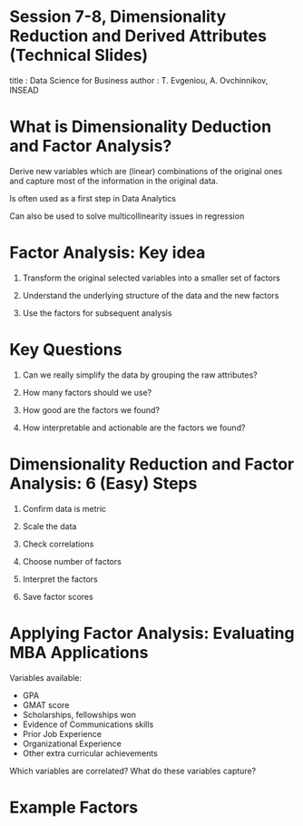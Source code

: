 Session 7-8, Dimensionality Reduction and Derived Attributes (Technical Slides)
========================================================
title : Data Science for Business
author : T. Evgeniou, A. Ovchinnikov, INSEAD



 What is Dimensionality Deduction and Factor Analysis?
========================================================

Derive new  variables which are (linear) combinations of the original ones and capture most of the information in the original data. 

Is often used as a first step in Data Analytics

Can also be used to solve multicollinearity issues in regression

Factor Analysis: Key idea
========================================================


1. Transform the original selected variables into a smaller set of factors

2. Understand the underlying structure of the data and the new factors

3. Use the factors for subsequent analysis


 Key Questions
========================================================

1. Can we really simplify the data by grouping the raw attributes?

2. How many factors should we use?

3. How good are the factors we found?

4. How interpretable and actionable are the factors we found? 

Dimensionality Reduction and Factor Analysis: 6 (Easy) Steps
========================================================

1. Confirm data is metric

2. Scale the  data

3. Check correlations

4. Choose number of factors 

5. Interpret the factors

6. Save factor scores

 Applying Factor Analysis: Evaluating MBA Applications
========================================================







Variables available:

* GPA
* GMAT score
* Scholarships, fellowships won
* Evidence of Communications skills 
* Prior Job Experience
* Organizational Experience
* Other extra curricular achievements

Which variables are correlated? What do these variables capture?

 Example Factors
========================================================

<style>
.wrapper{
height: 120%;
width: 900px;
overflow: auto;
}
</style>
<div class="wrapper" style="font-size:20px;">
<div class="row">
<div class="col-md-3">
<!-- Table generated in R 3.3.1 by googleVis 0.6.2 package -->
<!-- Sat Jan 20 14:50:08 2018 -->


<!-- jsHeader -->
<script type="text/javascript">
 
// jsData 
function gvisDataTableIDf46b4443b0cc () {
var data = new google.visualization.DataTable();
var datajson =
[
 [
"GPA",
0.96,
-0.05
],
[
"GMAT",
0.95,
0.19
],
[
"Fellow",
0.95,
-0.01
],
[
"Comm",
0.7,
0.54
],
[
"Job.Ex",
0.19,
0.93
],
[
"Organze",
0.01,
0.89
],
[
"Extra",
0.01,
0.86
] 
];
data.addColumn('string','Variables');
data.addColumn('number','Component 1');
data.addColumn('number','Component 2');
data.addRows(datajson);
return(data);
}
 
// jsDrawChart
function drawChartTableIDf46b4443b0cc() {
var data = gvisDataTableIDf46b4443b0cc();
var options = {};
options["allowHtml"] = true;
options["showRowNumber"] = true;
options["width"] = 1220;
options["height"] = 400;
options["allowHTML"] = true;
options["page"] = "disable";

    var chart = new google.visualization.Table(
    document.getElementById('TableIDf46b4443b0cc')
    );
    chart.draw(data,options);
    

}
  
 
// jsDisplayChart
(function() {
var pkgs = window.__gvisPackages = window.__gvisPackages || [];
var callbacks = window.__gvisCallbacks = window.__gvisCallbacks || [];
var chartid = "table";
  
// Manually see if chartid is in pkgs (not all browsers support Array.indexOf)
var i, newPackage = true;
for (i = 0; newPackage && i < pkgs.length; i++) {
if (pkgs[i] === chartid)
newPackage = false;
}
if (newPackage)
  pkgs.push(chartid);
  
// Add the drawChart function to the global list of callbacks
callbacks.push(drawChartTableIDf46b4443b0cc);
})();
function displayChartTableIDf46b4443b0cc() {
  var pkgs = window.__gvisPackages = window.__gvisPackages || [];
  var callbacks = window.__gvisCallbacks = window.__gvisCallbacks || [];
  window.clearTimeout(window.__gvisLoad);
  // The timeout is set to 100 because otherwise the container div we are
  // targeting might not be part of the document yet
  window.__gvisLoad = setTimeout(function() {
  var pkgCount = pkgs.length;
  google.load("visualization", "1", { packages:pkgs, callback: function() {
  if (pkgCount != pkgs.length) {
  // Race condition where another setTimeout call snuck in after us; if
  // that call added a package, we must not shift its callback
  return;
}
while (callbacks.length > 0)
callbacks.shift()();
} });
}, 100);
}
 
// jsFooter
</script>
 
<!-- jsChart -->  
<script type="text/javascript" src="https://www.google.com/jsapi?callback=displayChartTableIDf46b4443b0cc"></script>
 
<!-- divChart -->
  
<div id="TableIDf46b4443b0cc" 
  style="width: 1220; height: 400;">
</div>
</div>
</div>
</div>

 Step 1: Confirm data is metric
========================================================


<style>
.wrapper{
height: 120%;
width: 900px;
overflow: auto;
}
</style>
<div class="wrapper" style="font-size:20px;">
<div class="row">
<div class="col-md-3">
<!-- Table generated in R 3.3.1 by googleVis 0.6.2 package -->
<!-- Sat Jan 20 14:50:08 2018 -->


<!-- jsHeader -->
<script type="text/javascript">
 
// jsData 
function gvisDataTableIDf46b2d4a5ec0 () {
var data = new google.visualization.DataTable();
var datajson =
[
 [
"1",
3,
580,
2,
3.5,
5,
3.8,
4
],
[
"2",
3.2,
570,
2,
3.8,
6,
3.8,
3.8
],
[
"3",
3.7,
690,
3,
3.3,
3,
3.2,
3.6
],
[
"4",
3.9,
760,
3,
3.8,
5,
3.9,
3.2
],
[
"5",
2.8,
480,
2,
3.2,
6,
3.8,
3.8
],
[
"6",
3.4,
520,
2.5,
2.6,
2,
2.5,
2.4
],
[
"7",
3.6,
670,
3,
3.7,
4,
3.5,
2.9
],
[
"8",
3.6,
760,
3,
3.9,
5,
3.3,
3.2
],
[
"9",
2.8,
380,
1,
2,
3,
2.9,
3.1
],
[
"10",
3.6,
560,
3,
2.8,
2,
1,
2.8
],
[
"11",
2.8,
480,
2,
3.2,
4,
3.4,
3.7
],
[
"12",
3.6,
590,
3.4,
3.4,
5,
3.7,
3.6
],
[
"13",
3.8,
720,
3.8,
3.8,
6,
3.8,
3.7
],
[
"14",
3.5,
680,
3,
3.6,
6,
3.4,
3.8
],
[
"15",
3.9,
700,
3.7,
3.8,
2,
2.1,
2.7
],
[
"16",
3.3,
560,
2.8,
3.4,
5,
3.8,
2.7
],
[
"17",
2.8,
440,
1,
3.3,
5,
3.5,
3.8
],
[
"18",
2.5,
430,
1,
3.1,
3,
3.1,
2.9
],
[
"19",
2.5,
420,
1,
2.8,
2,
2.3,
2.5
],
[
"20",
3.8,
680,
2.8,
3.7,
6,
3.2,
3.8
] 
];
data.addColumn('string','Variables');
data.addColumn('number','GPA');
data.addColumn('number','GMAT');
data.addColumn('number','Fellow');
data.addColumn('number','Comm');
data.addColumn('number','Job.Ex');
data.addColumn('number','Organze');
data.addColumn('number','Extra');
data.addRows(datajson);
return(data);
}
 
// jsDrawChart
function drawChartTableIDf46b2d4a5ec0() {
var data = gvisDataTableIDf46b2d4a5ec0();
var options = {};
options["allowHtml"] = true;
options["showRowNumber"] = true;
options["width"] = 1220;
options["height"] = 400;
options["allowHTML"] = true;
options["page"] = "disable";

    var chart = new google.visualization.Table(
    document.getElementById('TableIDf46b2d4a5ec0')
    );
    chart.draw(data,options);
    

}
  
 
// jsDisplayChart
(function() {
var pkgs = window.__gvisPackages = window.__gvisPackages || [];
var callbacks = window.__gvisCallbacks = window.__gvisCallbacks || [];
var chartid = "table";
  
// Manually see if chartid is in pkgs (not all browsers support Array.indexOf)
var i, newPackage = true;
for (i = 0; newPackage && i < pkgs.length; i++) {
if (pkgs[i] === chartid)
newPackage = false;
}
if (newPackage)
  pkgs.push(chartid);
  
// Add the drawChart function to the global list of callbacks
callbacks.push(drawChartTableIDf46b2d4a5ec0);
})();
function displayChartTableIDf46b2d4a5ec0() {
  var pkgs = window.__gvisPackages = window.__gvisPackages || [];
  var callbacks = window.__gvisCallbacks = window.__gvisCallbacks || [];
  window.clearTimeout(window.__gvisLoad);
  // The timeout is set to 100 because otherwise the container div we are
  // targeting might not be part of the document yet
  window.__gvisLoad = setTimeout(function() {
  var pkgCount = pkgs.length;
  google.load("visualization", "1", { packages:pkgs, callback: function() {
  if (pkgCount != pkgs.length) {
  // Race condition where another setTimeout call snuck in after us; if
  // that call added a package, we must not shift its callback
  return;
}
while (callbacks.length > 0)
callbacks.shift()();
} });
}, 100);
}
 
// jsFooter
</script>
 
<!-- jsChart -->  
<script type="text/javascript" src="https://www.google.com/jsapi?callback=displayChartTableIDf46b2d4a5ec0"></script>
 
<!-- divChart -->
  
<div id="TableIDf46b2d4a5ec0" 
  style="width: 1220; height: 400;">
</div>
</div>
</div>
</div>

Step 2: Scale the  data
========================================================

<style>
.wrapper{
height: 120%;
width: 900px;
overflow: auto;
}
</style>
<div class="wrapper" style="font-size:20px;">
<div class="row">
<div class="col-md-3">
<!-- Table generated in R 3.3.1 by googleVis 0.6.2 package -->
<!-- Sat Jan 20 14:50:08 2018 -->


<!-- jsHeader -->
<script type="text/javascript">
 
// jsData 
function gvisDataTableIDf46b36efcbc9 () {
var data = new google.visualization.DataTable();
var datajson =
[
 [
"GPA",
2.5,
2.8,
3.45,
3.31,
3.62,
3.9,
0.47
],
[
"GMAT",
380,
480,
575,
583.5,
682.5,
760,
119.44
],
[
"Fellow",
1,
2,
2.8,
2.45,
3,
3.8,
0.91
],
[
"Comm",
2,
3.18,
3.4,
3.34,
3.73,
3.9,
0.49
],
[
"Job.Ex",
2,
3,
5,
4.25,
5.25,
6,
1.52
],
[
"Organze",
1,
3.05,
3.4,
3.2,
3.8,
3.9,
0.73
],
[
"Extra",
2.4,
2.88,
3.4,
3.3,
3.8,
4,
0.52
] 
];
data.addColumn('string','Variables');
data.addColumn('number','min');
data.addColumn('number','X25.percent');
data.addColumn('number','median');
data.addColumn('number','mean');
data.addColumn('number','X75.percent');
data.addColumn('number','max');
data.addColumn('number','std');
data.addRows(datajson);
return(data);
}
 
// jsDrawChart
function drawChartTableIDf46b36efcbc9() {
var data = gvisDataTableIDf46b36efcbc9();
var options = {};
options["allowHtml"] = true;
options["showRowNumber"] = true;
options["width"] = 1220;
options["height"] = 400;
options["allowHTML"] = true;
options["page"] = "disable";

    var chart = new google.visualization.Table(
    document.getElementById('TableIDf46b36efcbc9')
    );
    chart.draw(data,options);
    

}
  
 
// jsDisplayChart
(function() {
var pkgs = window.__gvisPackages = window.__gvisPackages || [];
var callbacks = window.__gvisCallbacks = window.__gvisCallbacks || [];
var chartid = "table";
  
// Manually see if chartid is in pkgs (not all browsers support Array.indexOf)
var i, newPackage = true;
for (i = 0; newPackage && i < pkgs.length; i++) {
if (pkgs[i] === chartid)
newPackage = false;
}
if (newPackage)
  pkgs.push(chartid);
  
// Add the drawChart function to the global list of callbacks
callbacks.push(drawChartTableIDf46b36efcbc9);
})();
function displayChartTableIDf46b36efcbc9() {
  var pkgs = window.__gvisPackages = window.__gvisPackages || [];
  var callbacks = window.__gvisCallbacks = window.__gvisCallbacks || [];
  window.clearTimeout(window.__gvisLoad);
  // The timeout is set to 100 because otherwise the container div we are
  // targeting might not be part of the document yet
  window.__gvisLoad = setTimeout(function() {
  var pkgCount = pkgs.length;
  google.load("visualization", "1", { packages:pkgs, callback: function() {
  if (pkgCount != pkgs.length) {
  // Race condition where another setTimeout call snuck in after us; if
  // that call added a package, we must not shift its callback
  return;
}
while (callbacks.length > 0)
callbacks.shift()();
} });
}, 100);
}
 
// jsFooter
</script>
 
<!-- jsChart -->  
<script type="text/javascript" src="https://www.google.com/jsapi?callback=displayChartTableIDf46b36efcbc9"></script>
 
<!-- divChart -->
  
<div id="TableIDf46b36efcbc9" 
  style="width: 1220; height: 400;">
</div>
</div>
</div>
</div>


Data Standardization: Example Code
========================================================


```r
ProjectDatafactor_scaled=apply(ProjectDataFactor,2, function(r) {
  if (sd(r)!=0) { 
    res=(r-mean(r))/sd(r) 
    } else { 
      res=0*r; res
      }
  })
```

 Standardized Data: Summary Statistics
========================================================

<style>
.wrapper{
height: 120%;
width: 900px;
overflow: auto;
}
</style>
<div class="wrapper" style="font-size:20px;">
<div class="row">
<div class="col-md-3">
<!-- Table generated in R 3.3.1 by googleVis 0.6.2 package -->
<!-- Sat Jan 20 14:50:09 2018 -->


<!-- jsHeader -->
<script type="text/javascript">
 
// jsData 
function gvisDataTableIDf46b6460773c () {
var data = new google.visualization.DataTable();
var datajson =
[
 [
"GPA",
-1.72,
-1.08,
0.31,
0,
0.68,
1.27,
1
],
[
"GMAT",
-1.7,
-0.87,
-0.07,
0,
0.83,
1.48,
1
],
[
"Fellow",
-1.6,
-0.5,
0.39,
0,
0.61,
1.49,
1
],
[
"Comm",
-2.73,
-0.33,
0.13,
0,
0.8,
1.16,
1
],
[
"Job.Ex",
-1.48,
-0.82,
0.49,
0,
0.66,
1.15,
1
],
[
"Organze",
-2.99,
-0.2,
0.27,
0,
0.82,
0.95,
1
],
[
"Extra",
-1.75,
-0.83,
0.19,
0,
0.97,
1.36,
1
] 
];
data.addColumn('string','Variables');
data.addColumn('number','min');
data.addColumn('number','X25.percent');
data.addColumn('number','median');
data.addColumn('number','mean');
data.addColumn('number','X75.percent');
data.addColumn('number','max');
data.addColumn('number','std');
data.addRows(datajson);
return(data);
}
 
// jsDrawChart
function drawChartTableIDf46b6460773c() {
var data = gvisDataTableIDf46b6460773c();
var options = {};
options["allowHtml"] = true;
options["showRowNumber"] = true;
options["width"] = 1220;
options["height"] = 400;
options["allowHTML"] = true;
options["page"] = "disable";

    var chart = new google.visualization.Table(
    document.getElementById('TableIDf46b6460773c')
    );
    chart.draw(data,options);
    

}
  
 
// jsDisplayChart
(function() {
var pkgs = window.__gvisPackages = window.__gvisPackages || [];
var callbacks = window.__gvisCallbacks = window.__gvisCallbacks || [];
var chartid = "table";
  
// Manually see if chartid is in pkgs (not all browsers support Array.indexOf)
var i, newPackage = true;
for (i = 0; newPackage && i < pkgs.length; i++) {
if (pkgs[i] === chartid)
newPackage = false;
}
if (newPackage)
  pkgs.push(chartid);
  
// Add the drawChart function to the global list of callbacks
callbacks.push(drawChartTableIDf46b6460773c);
})();
function displayChartTableIDf46b6460773c() {
  var pkgs = window.__gvisPackages = window.__gvisPackages || [];
  var callbacks = window.__gvisCallbacks = window.__gvisCallbacks || [];
  window.clearTimeout(window.__gvisLoad);
  // The timeout is set to 100 because otherwise the container div we are
  // targeting might not be part of the document yet
  window.__gvisLoad = setTimeout(function() {
  var pkgCount = pkgs.length;
  google.load("visualization", "1", { packages:pkgs, callback: function() {
  if (pkgCount != pkgs.length) {
  // Race condition where another setTimeout call snuck in after us; if
  // that call added a package, we must not shift its callback
  return;
}
while (callbacks.length > 0)
callbacks.shift()();
} });
}, 100);
}
 
// jsFooter
</script>
 
<!-- jsChart -->  
<script type="text/javascript" src="https://www.google.com/jsapi?callback=displayChartTableIDf46b6460773c"></script>
 
<!-- divChart -->
  
<div id="TableIDf46b6460773c" 
  style="width: 1220; height: 400;">
</div>
</div>
</div>
</div>

 Step 3:  Check correlations 
========================================================

<style>
.wrapper{
height: 120%;
width: 900px;
overflow: auto;
}
</style>
<div class="wrapper" style="font-size:20px;">
<div class="row">
<div class="col-md-3">
<!-- Table generated in R 3.3.1 by googleVis 0.6.2 package -->
<!-- Sat Jan 20 14:50:09 2018 -->


<!-- jsHeader -->
<script type="text/javascript">
 
// jsData 
function gvisDataTableIDf46b532fe5e3 () {
var data = new google.visualization.DataTable();
var datajson =
[
 [
1,
0.9,
0.92,
0.56,
0.15,
-0.03,
0.01
],
[
0.9,
1,
0.86,
0.78,
0.33,
0.19,
0.16
],
[
0.92,
0.86,
1,
0.59,
0.18,
0.01,
0.02
],
[
0.56,
0.78,
0.59,
1,
0.6,
0.47,
0.39
],
[
0.15,
0.33,
0.18,
0.6,
1,
0.8,
0.77
],
[
-0.03,
0.19,
0.01,
0.47,
0.8,
1,
0.61
],
[
0.01,
0.16,
0.02,
0.39,
0.77,
0.61,
1
] 
];
data.addColumn('number','GPA');
data.addColumn('number','GMAT');
data.addColumn('number','Fellow');
data.addColumn('number','Comm');
data.addColumn('number','Job.Ex');
data.addColumn('number','Organze');
data.addColumn('number','Extra');
data.addRows(datajson);
return(data);
}
 
// jsDrawChart
function drawChartTableIDf46b532fe5e3() {
var data = gvisDataTableIDf46b532fe5e3();
var options = {};
options["allowHtml"] = true;
options["width"] = 1920;
options["height"] = 216;
options["allowHTML"] = true;

    var chart = new google.visualization.Table(
    document.getElementById('TableIDf46b532fe5e3')
    );
    chart.draw(data,options);
    

}
  
 
// jsDisplayChart
(function() {
var pkgs = window.__gvisPackages = window.__gvisPackages || [];
var callbacks = window.__gvisCallbacks = window.__gvisCallbacks || [];
var chartid = "table";
  
// Manually see if chartid is in pkgs (not all browsers support Array.indexOf)
var i, newPackage = true;
for (i = 0; newPackage && i < pkgs.length; i++) {
if (pkgs[i] === chartid)
newPackage = false;
}
if (newPackage)
  pkgs.push(chartid);
  
// Add the drawChart function to the global list of callbacks
callbacks.push(drawChartTableIDf46b532fe5e3);
})();
function displayChartTableIDf46b532fe5e3() {
  var pkgs = window.__gvisPackages = window.__gvisPackages || [];
  var callbacks = window.__gvisCallbacks = window.__gvisCallbacks || [];
  window.clearTimeout(window.__gvisLoad);
  // The timeout is set to 100 because otherwise the container div we are
  // targeting might not be part of the document yet
  window.__gvisLoad = setTimeout(function() {
  var pkgCount = pkgs.length;
  google.load("visualization", "1", { packages:pkgs, callback: function() {
  if (pkgCount != pkgs.length) {
  // Race condition where another setTimeout call snuck in after us; if
  // that call added a package, we must not shift its callback
  return;
}
while (callbacks.length > 0)
callbacks.shift()();
} });
}, 100);
}
 
// jsFooter
</script>
 
<!-- jsChart -->  
<script type="text/javascript" src="https://www.google.com/jsapi?callback=displayChartTableIDf46b532fe5e3"></script>
 
<!-- divChart -->
  
<div id="TableIDf46b532fe5e3" 
  style="width: 1920; height: 216;">
</div>
</div>
</div>
</div>

 Step 4. Choose number of factors 
========================================================

For the method considered here (Principal Component Analysis):
* If there are n variables we will have n factors in total
* First factor will explain most of the variance, second next and so on.

Eigenvalues and Variance Explained by Factors
* each factor will have an associated eigenvalue -  which corresponds to the amount of variance explained by that factor
* with standardized variables each variable has a variance of 1, and the sum of all eigenvalues with n raw attributes is n
* we would like to capture as much of the total variance as possible, while keeping as few factors as possible

 How Many Factors? Eigenvalues and Variance Explained
========================================================


<br>
<style>
.wrapper{
height: 120%;
width: 900px;
overflow: auto;
}
</style>
<div class="wrapper" style="font-size:20px;">
<div class="row">
<div class="col-md-3">
<!-- Table generated in R 3.3.1 by googleVis 0.6.2 package -->
<!-- Sat Jan 20 14:50:09 2018 -->


<!-- jsHeader -->
<script type="text/javascript">
 
// jsData 
function gvisDataTableIDf46b10e00fd2 () {
var data = new google.visualization.DataTable();
var datajson =
[
 [
"Component No:1",
3.743590932,
53.47987046,
53.47987046
],
[
"Component No:2",
2.267883829,
32.39834042,
85.87821088
],
[
"Component No:3",
0.4248511117,
6.069301595,
91.94751247
],
[
"Component No:4",
0.2879014132,
4.112877331,
96.0603898
],
[
"Component No:5",
0.1395511834,
1.993588334,
98.05397814
],
[
"Component No:6",
0.09841835557,
1.405976508,
99.45995465
],
[
"Component No:7",
0.0378031747,
0.5400453529,
100
] 
];
data.addColumn('string','Components');
data.addColumn('number','Eigenvalue');
data.addColumn('number','Percentage_of_explained_variance');
data.addColumn('number','Cumulative_percentage_of_explained_variance');
data.addRows(datajson);
return(data);
}
 
// jsDrawChart
function drawChartTableIDf46b10e00fd2() {
var data = gvisDataTableIDf46b10e00fd2();
var options = {};
options["allowHtml"] = true;
options["width"] = 1200;
options["height"] = 400;
options["allowHTML"] = true;
options["page"] = "disable";

  var dataFormat1 = new google.visualization.NumberFormat({pattern:"#.##"});
  dataFormat1.format(data, 1);
  var dataFormat2 = new google.visualization.NumberFormat({pattern:"#.##"});
  dataFormat2.format(data, 2);
  var dataFormat3 = new google.visualization.NumberFormat({pattern:"#.##"});
  dataFormat3.format(data, 3);

    var chart = new google.visualization.Table(
    document.getElementById('TableIDf46b10e00fd2')
    );
    chart.draw(data,options);
    

}
  
 
// jsDisplayChart
(function() {
var pkgs = window.__gvisPackages = window.__gvisPackages || [];
var callbacks = window.__gvisCallbacks = window.__gvisCallbacks || [];
var chartid = "table";
  
// Manually see if chartid is in pkgs (not all browsers support Array.indexOf)
var i, newPackage = true;
for (i = 0; newPackage && i < pkgs.length; i++) {
if (pkgs[i] === chartid)
newPackage = false;
}
if (newPackage)
  pkgs.push(chartid);
  
// Add the drawChart function to the global list of callbacks
callbacks.push(drawChartTableIDf46b10e00fd2);
})();
function displayChartTableIDf46b10e00fd2() {
  var pkgs = window.__gvisPackages = window.__gvisPackages || [];
  var callbacks = window.__gvisCallbacks = window.__gvisCallbacks || [];
  window.clearTimeout(window.__gvisLoad);
  // The timeout is set to 100 because otherwise the container div we are
  // targeting might not be part of the document yet
  window.__gvisLoad = setTimeout(function() {
  var pkgCount = pkgs.length;
  google.load("visualization", "1", { packages:pkgs, callback: function() {
  if (pkgCount != pkgs.length) {
  // Race condition where another setTimeout call snuck in after us; if
  // that call added a package, we must not shift its callback
  return;
}
while (callbacks.length > 0)
callbacks.shift()();
} });
}, 100);
}
 
// jsFooter
</script>
 
<!-- jsChart -->  
<script type="text/javascript" src="https://www.google.com/jsapi?callback=displayChartTableIDf46b10e00fd2"></script>
 
<!-- divChart -->
  
<div id="TableIDf46b10e00fd2" 
  style="width: 1200; height: 400;">
</div>
</div>
</div>
</div>

 How Many Factors? Scree Plot
========================================================

<!-- LineChart generated in R 3.3.1 by googleVis 0.6.2 package -->
<!-- Sat Jan 20 14:50:09 2018 -->


<!-- jsHeader -->
<script type="text/javascript">
 
// jsData 
function gvisDataLineChartIDf46b248b90c () {
var data = new google.visualization.DataTable();
var datajson =
[
 [
"1",
3.743590932,
1
],
[
"2",
2.267883829,
1
],
[
"3",
0.4248511117,
1
],
[
"4",
0.2879014132,
1
],
[
"5",
0.1395511834,
1
],
[
"6",
0.09841835557,
1
],
[
"7",
0.0378031747,
1
] 
];
data.addColumn('string','components');
data.addColumn('number','eigenvalues');
data.addColumn('number','abline');
data.addRows(datajson);
return(data);
}
 
// jsDrawChart
function drawChartLineChartIDf46b248b90c() {
var data = gvisDataLineChartIDf46b248b90c();
var options = {};
options["allowHtml"] = true;
options["title"] = "Scree plot";
options["legend"] = "right";
options["width"] = 900;
options["height"] = 500;
options["hAxis"] = {title:'Number of Components', titleTextStyle:{color:'black'}};
options["vAxes"] = [{title:'Eigenvalues'}];
options["series"] = [{color:'green',pointSize:3, targetAxisIndex: 0}];

    var chart = new google.visualization.LineChart(
    document.getElementById('LineChartIDf46b248b90c')
    );
    chart.draw(data,options);
    

}
  
 
// jsDisplayChart
(function() {
var pkgs = window.__gvisPackages = window.__gvisPackages || [];
var callbacks = window.__gvisCallbacks = window.__gvisCallbacks || [];
var chartid = "corechart";
  
// Manually see if chartid is in pkgs (not all browsers support Array.indexOf)
var i, newPackage = true;
for (i = 0; newPackage && i < pkgs.length; i++) {
if (pkgs[i] === chartid)
newPackage = false;
}
if (newPackage)
  pkgs.push(chartid);
  
// Add the drawChart function to the global list of callbacks
callbacks.push(drawChartLineChartIDf46b248b90c);
})();
function displayChartLineChartIDf46b248b90c() {
  var pkgs = window.__gvisPackages = window.__gvisPackages || [];
  var callbacks = window.__gvisCallbacks = window.__gvisCallbacks || [];
  window.clearTimeout(window.__gvisLoad);
  // The timeout is set to 100 because otherwise the container div we are
  // targeting might not be part of the document yet
  window.__gvisLoad = setTimeout(function() {
  var pkgCount = pkgs.length;
  google.load("visualization", "1", { packages:pkgs, callback: function() {
  if (pkgCount != pkgs.length) {
  // Race condition where another setTimeout call snuck in after us; if
  // that call added a package, we must not shift its callback
  return;
}
while (callbacks.length > 0)
callbacks.shift()();
} });
}, 100);
}
 
// jsFooter
</script>
 
<!-- jsChart -->  
<script type="text/javascript" src="https://www.google.com/jsapi?callback=displayChartLineChartIDf46b248b90c"></script>
 
<!-- divChart -->
  
<div id="LineChartIDf46b248b90c" 
  style="width: 900; height: 500;">
</div>



How many factors?
========================================================

Three criteria to use:

* Eigenvalue > 1
* Cumulative variance explained
* "Elbow" in the Scree plot

Using the eigenvalue criterion we select 2 factors. 

 Step 5. Interpret the factors
========================================================

Rotated Selected Factors using the varimax rotation.

<style>
.wrapper{
height: 120%;
width: 900px;
overflow: auto;
}
</style>
<div class="wrapper" style="font-size:20px;">
<div class="row">
<div class="col-md-3">
<!-- Table generated in R 3.3.1 by googleVis 0.6.2 package -->
<!-- Sat Jan 20 14:50:09 2018 -->


<!-- jsHeader -->
<script type="text/javascript">
 
// jsData 
function gvisDataTableIDf46b1546bd03 () {
var data = new google.visualization.DataTable();
var datajson =
[
 [
"GPA",
0.96,
-0.05
],
[
"GMAT",
0.95,
0.19
],
[
"Fellow",
0.95,
-0.01
],
[
"Comm",
0.7,
0.54
],
[
"Job.Ex",
0.19,
0.93
],
[
"Organze",
0.01,
0.89
],
[
"Extra",
0.01,
0.86
] 
];
data.addColumn('string','Variables');
data.addColumn('number','Component 1');
data.addColumn('number','Component 2');
data.addRows(datajson);
return(data);
}
 
// jsDrawChart
function drawChartTableIDf46b1546bd03() {
var data = gvisDataTableIDf46b1546bd03();
var options = {};
options["allowHtml"] = true;
options["showRowNumber"] = true;
options["width"] = 1220;
options["height"] = 400;
options["allowHTML"] = true;
options["page"] = "disable";

    var chart = new google.visualization.Table(
    document.getElementById('TableIDf46b1546bd03')
    );
    chart.draw(data,options);
    

}
  
 
// jsDisplayChart
(function() {
var pkgs = window.__gvisPackages = window.__gvisPackages || [];
var callbacks = window.__gvisCallbacks = window.__gvisCallbacks || [];
var chartid = "table";
  
// Manually see if chartid is in pkgs (not all browsers support Array.indexOf)
var i, newPackage = true;
for (i = 0; newPackage && i < pkgs.length; i++) {
if (pkgs[i] === chartid)
newPackage = false;
}
if (newPackage)
  pkgs.push(chartid);
  
// Add the drawChart function to the global list of callbacks
callbacks.push(drawChartTableIDf46b1546bd03);
})();
function displayChartTableIDf46b1546bd03() {
  var pkgs = window.__gvisPackages = window.__gvisPackages || [];
  var callbacks = window.__gvisCallbacks = window.__gvisCallbacks || [];
  window.clearTimeout(window.__gvisLoad);
  // The timeout is set to 100 because otherwise the container div we are
  // targeting might not be part of the document yet
  window.__gvisLoad = setTimeout(function() {
  var pkgCount = pkgs.length;
  google.load("visualization", "1", { packages:pkgs, callback: function() {
  if (pkgCount != pkgs.length) {
  // Race condition where another setTimeout call snuck in after us; if
  // that call added a package, we must not shift its callback
  return;
}
while (callbacks.length > 0)
callbacks.shift()();
} });
}, 100);
}
 
// jsFooter
</script>
 
<!-- jsChart -->  
<script type="text/javascript" src="https://www.google.com/jsapi?callback=displayChartTableIDf46b1546bd03"></script>
 
<!-- divChart -->
  
<div id="TableIDf46b1546bd03" 
  style="width: 1220; height: 400;">
</div>
</div>
</div>
</div>

 For visualization, let's supress the small numbers...
========================================================

<br>

<style>
.wrapper{
height: 120%;
width: 900px;
overflow: auto;
}
</style>
<div class="wrapper" style="font-size:20px;">
<div class="row">
<div class="col-md-3">
<!-- Table generated in R 3.3.1 by googleVis 0.6.2 package -->
<!-- Sat Jan 20 14:50:09 2018 -->


<!-- jsHeader -->
<script type="text/javascript">
 
// jsData 
function gvisDataTableIDf46b41b91183 () {
var data = new google.visualization.DataTable();
var datajson =
[
 [
"GPA",
0.96,
null
],
[
"GMAT",
0.95,
null
],
[
"Fellow",
0.95,
null
],
[
"Comm",
0.7,
0.54
],
[
"Job.Ex",
null,
0.93
],
[
"Organze",
null,
0.89
],
[
"Extra",
null,
0.86
] 
];
data.addColumn('string','Variables');
data.addColumn('number','Component 1');
data.addColumn('number','Component 2');
data.addRows(datajson);
return(data);
}
 
// jsDrawChart
function drawChartTableIDf46b41b91183() {
var data = gvisDataTableIDf46b41b91183();
var options = {};
options["allowHtml"] = true;
options["showRowNumber"] = true;
options["width"] = 1220;
options["height"] = 400;
options["allowHTML"] = true;
options["page"] = "disable";

    var chart = new google.visualization.Table(
    document.getElementById('TableIDf46b41b91183')
    );
    chart.draw(data,options);
    

}
  
 
// jsDisplayChart
(function() {
var pkgs = window.__gvisPackages = window.__gvisPackages || [];
var callbacks = window.__gvisCallbacks = window.__gvisCallbacks || [];
var chartid = "table";
  
// Manually see if chartid is in pkgs (not all browsers support Array.indexOf)
var i, newPackage = true;
for (i = 0; newPackage && i < pkgs.length; i++) {
if (pkgs[i] === chartid)
newPackage = false;
}
if (newPackage)
  pkgs.push(chartid);
  
// Add the drawChart function to the global list of callbacks
callbacks.push(drawChartTableIDf46b41b91183);
})();
function displayChartTableIDf46b41b91183() {
  var pkgs = window.__gvisPackages = window.__gvisPackages || [];
  var callbacks = window.__gvisCallbacks = window.__gvisCallbacks || [];
  window.clearTimeout(window.__gvisLoad);
  // The timeout is set to 100 because otherwise the container div we are
  // targeting might not be part of the document yet
  window.__gvisLoad = setTimeout(function() {
  var pkgCount = pkgs.length;
  google.load("visualization", "1", { packages:pkgs, callback: function() {
  if (pkgCount != pkgs.length) {
  // Race condition where another setTimeout call snuck in after us; if
  // that call added a package, we must not shift its callback
  return;
}
while (callbacks.length > 0)
callbacks.shift()();
} });
}, 100);
}
 
// jsFooter
</script>
 
<!-- jsChart -->  
<script type="text/javascript" src="https://www.google.com/jsapi?callback=displayChartTableIDf46b41b91183"></script>
 
<!-- divChart -->
  
<div id="TableIDf46b41b91183" 
  style="width: 1220; height: 400;">
</div>
</div>
</div>
</div>

 What Factor Loads "Look Good"? Three Technical Quality Criteria
========================================================

1. For each factor (column) only a few loadings are large (in absolute value)

2. For each raw attribute (row) only a few loadings are large (in absolute value)

3. Any pair of factors (columns) should have different "patterns" of loading

 Step 6. Save factor scores 
========================================================

<br>

<style>
.wrapper{
height: 120%;
width: 900px;
overflow: auto;
}
</style>
<div class="wrapper" style="font-size:20px;">
<div class="row">
<div class="col-md-3">
<!-- Table generated in R 3.3.1 by googleVis 0.6.2 package -->
<!-- Sat Jan 20 14:50:09 2018 -->


<!-- jsHeader -->
<script type="text/javascript">
 
// jsData 
function gvisDataTableIDf46b29584c30 () {
var data = new google.visualization.DataTable();
var datajson =
[
 [
"1",
-0.46,
1.05
],
[
"2",
-0.23,
1.21
],
[
"3",
0.68,
-0.24
],
[
"4",
1.13,
0.4
],
[
"5",
-0.94,
1.1
],
[
"6",
-0.14,
-1.67
],
[
"7",
0.76,
-0.17
],
[
"8",
1.02,
0.21
],
[
"9",
-1.76,
-0.72
],
[
"10",
0.43,
-2.14
],
[
"11",
-0.87,
0.4
],
[
"12",
0.47,
0.47
],
[
"13",
1.17,
0.85
],
[
"14",
0.55,
0.8
],
[
"15",
1.49,
-1.5
],
[
"16",
0.1,
0.06
],
[
"17",
-1.3,
0.86
],
[
"18",
-1.43,
-0.36
],
[
"19",
-1.42,
-1.31
],
[
"20",
0.74,
0.69
] 
];
data.addColumn('string','Observation');
data.addColumn('number','Derived Variable (Factor) 1');
data.addColumn('number','Derived Variable (Factor) 2');
data.addRows(datajson);
return(data);
}
 
// jsDrawChart
function drawChartTableIDf46b29584c30() {
var data = gvisDataTableIDf46b29584c30();
var options = {};
options["allowHtml"] = true;
options["showRowNumber"] = true;
options["width"] = 1220;
options["height"] = 400;
options["allowHTML"] = true;
options["page"] = "disable";

    var chart = new google.visualization.Table(
    document.getElementById('TableIDf46b29584c30')
    );
    chart.draw(data,options);
    

}
  
 
// jsDisplayChart
(function() {
var pkgs = window.__gvisPackages = window.__gvisPackages || [];
var callbacks = window.__gvisCallbacks = window.__gvisCallbacks || [];
var chartid = "table";
  
// Manually see if chartid is in pkgs (not all browsers support Array.indexOf)
var i, newPackage = true;
for (i = 0; newPackage && i < pkgs.length; i++) {
if (pkgs[i] === chartid)
newPackage = false;
}
if (newPackage)
  pkgs.push(chartid);
  
// Add the drawChart function to the global list of callbacks
callbacks.push(drawChartTableIDf46b29584c30);
})();
function displayChartTableIDf46b29584c30() {
  var pkgs = window.__gvisPackages = window.__gvisPackages || [];
  var callbacks = window.__gvisCallbacks = window.__gvisCallbacks || [];
  window.clearTimeout(window.__gvisLoad);
  // The timeout is set to 100 because otherwise the container div we are
  // targeting might not be part of the document yet
  window.__gvisLoad = setTimeout(function() {
  var pkgCount = pkgs.length;
  google.load("visualization", "1", { packages:pkgs, callback: function() {
  if (pkgCount != pkgs.length) {
  // Race condition where another setTimeout call snuck in after us; if
  // that call added a package, we must not shift its callback
  return;
}
while (callbacks.length > 0)
callbacks.shift()();
} });
}, 100);
}
 
// jsFooter
</script>
 
<!-- jsChart -->  
<script type="text/javascript" src="https://www.google.com/jsapi?callback=displayChartTableIDf46b29584c30"></script>
 
<!-- divChart -->
  
<div id="TableIDf46b29584c30" 
  style="width: 1220; height: 400;">
</div>
</div>
</div>
</div>

Using the Factor Scores: Perceptual Maps
========================================================

<!-- ScatterChart generated in R 3.3.1 by googleVis 0.6.2 package -->
<!-- Sat Jan 20 14:50:09 2018 -->


<!-- jsHeader -->
<script type="text/javascript">
 
// jsData 
function gvisDataScatterChartIDf46b22f2d55f () {
var data = new google.visualization.DataTable();
var datajson =
[
 [
-0.46,
1.05
],
[
-0.23,
1.21
],
[
0.68,
-0.24
],
[
1.13,
0.4
],
[
-0.94,
1.1
],
[
-0.14,
-1.67
],
[
0.76,
-0.17
],
[
1.02,
0.21
],
[
-1.76,
-0.72
],
[
0.43,
-2.14
],
[
-0.87,
0.4
],
[
0.47,
0.47
],
[
1.17,
0.85
],
[
0.55,
0.8
],
[
1.49,
-1.5
],
[
0.1,
0.06
],
[
-1.3,
0.86
],
[
-1.43,
-0.36
],
[
-1.42,
-1.31
],
[
0.74,
0.69
] 
];
data.addColumn('number','V1');
data.addColumn('number','V2');
data.addRows(datajson);
return(data);
}
 
// jsDrawChart
function drawChartScatterChartIDf46b22f2d55f() {
var data = gvisDataScatterChartIDf46b22f2d55f();
var options = {};
options["allowHtml"] = true;
options["legend"] = "none";
options["lineWidth"] = 0;
options["pointSize"] = 8;
options["hAxis.title"] = "Derived Variable (Factor) 2";
options["title"] = "Data Visualization Using the top 2 Derived Attributes (Factors)";
options["vAxis"] = {title:'Derived Variable (Factor) 1'};
options["hAxis"] = {title:'Derived Variable (Factor) 2'};
options["width"] = 900;
options["height"] = 500;

    var chart = new google.visualization.ScatterChart(
    document.getElementById('ScatterChartIDf46b22f2d55f')
    );
    chart.draw(data,options);
    

}
  
 
// jsDisplayChart
(function() {
var pkgs = window.__gvisPackages = window.__gvisPackages || [];
var callbacks = window.__gvisCallbacks = window.__gvisCallbacks || [];
var chartid = "corechart";
  
// Manually see if chartid is in pkgs (not all browsers support Array.indexOf)
var i, newPackage = true;
for (i = 0; newPackage && i < pkgs.length; i++) {
if (pkgs[i] === chartid)
newPackage = false;
}
if (newPackage)
  pkgs.push(chartid);
  
// Add the drawChart function to the global list of callbacks
callbacks.push(drawChartScatterChartIDf46b22f2d55f);
})();
function displayChartScatterChartIDf46b22f2d55f() {
  var pkgs = window.__gvisPackages = window.__gvisPackages || [];
  var callbacks = window.__gvisCallbacks = window.__gvisCallbacks || [];
  window.clearTimeout(window.__gvisLoad);
  // The timeout is set to 100 because otherwise the container div we are
  // targeting might not be part of the document yet
  window.__gvisLoad = setTimeout(function() {
  var pkgCount = pkgs.length;
  google.load("visualization", "1", { packages:pkgs, callback: function() {
  if (pkgCount != pkgs.length) {
  // Race condition where another setTimeout call snuck in after us; if
  // that call added a package, we must not shift its callback
  return;
}
while (callbacks.length > 0)
callbacks.shift()();
} });
}, 100);
}
 
// jsFooter
</script>
 
<!-- jsChart -->  
<script type="text/javascript" src="https://www.google.com/jsapi?callback=displayChartScatterChartIDf46b22f2d55f"></script>
 
<!-- divChart -->
  
<div id="ScatterChartIDf46b22f2d55f" 
  style="width: 900; height: 500;">
</div>

 Factor Analysis: Some (Technical) Concepts 
========================================================

1. Correlation
2. Variance explained (eigenvalues)
3. Scree plot
4. varimax rotation
5. Factor Loadings ("components")
6. Factor scores

 Key Questions
========================================================

1. How many factors should we use? Why? Quantitative and Qualitative criteria

2. How can we name and interpret the factors? 

3. What are some issues to consider? 


